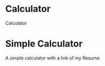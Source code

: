 # Calculator
Calculator
<h1>Simple Calculator</h1>
<p>A simple calculator with a link of my Resume</p>
